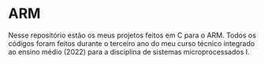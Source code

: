 # ARM
Nesse repositório estão os meus projetos feitos em C para o ARM. 
Todos os códigos foram feitos durante o terceiro ano do meu curso técnico integrado ao ensino médio (2022) para a disciplina de sistemas microprocessados I.
